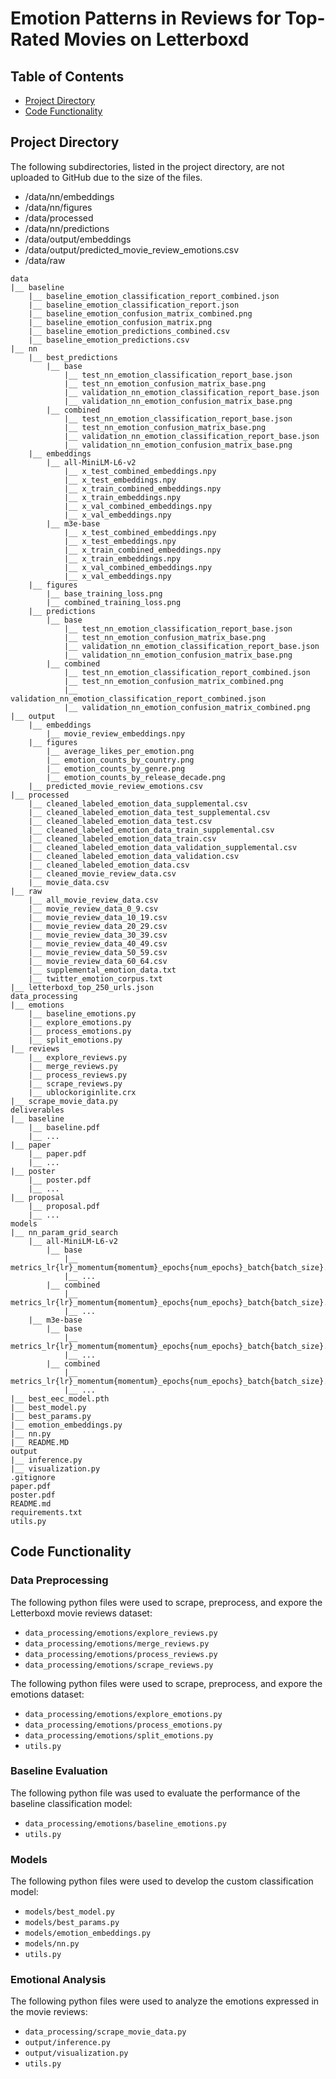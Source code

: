 # Emotion Patterns in Reviews for Top-Rated Movies on Letterboxd

## Table of Contents

-   [Project Directory](#project-directory)
-   [Code Functionality](#code-functionality)

## Project Directory

The following subdirectories, listed in the project directory, are not uploaded
to GitHub due to the size of the files.

-   /data/nn/embeddings
-   /data/nn/figures
-   /data/processed
-   /data/nn/predictions
-   /data/output/embeddings
-   /data/output/predicted_movie_review_emotions.csv
-   /data/raw

```
data
|__ baseline
    |__ baseline_emotion_classification_report_combined.json
    |__ baseline_emotion_classification_report.json
    |__ baseline_emotion_confusion_matrix_combined.png
    |__ baseline_emotion_confusion_matrix.png
    |__ baseline_emotion_predictions_combined.csv
    |__ baseline_emotion_predictions.csv
|__ nn
    |__ best_predictions
        |__ base
            |__ test_nn_emotion_classification_report_base.json
            |__ test_nn_emotion_confusion_matrix_base.png
            |__ validation_nn_emotion_classification_report_base.json
            |__ validation_nn_emotion_confusion_matrix_base.png
        |__ combined
            |__ test_nn_emotion_classification_report_base.json
            |__ test_nn_emotion_confusion_matrix_base.png
            |__ validation_nn_emotion_classification_report_base.json
            |__ validation_nn_emotion_confusion_matrix_base.png
    |__ embeddings
        |__ all-MiniLM-L6-v2
            |__ x_test_combined_embeddings.npy
            |__ x_test_embeddings.npy
            |__ x_train_combined_embeddings.npy
            |__ x_train_embeddings.npy
            |__ x_val_combined_embeddings.npy
            |__ x_val_embeddings.npy
        |__ m3e-base
            |__ x_test_combined_embeddings.npy
            |__ x_test_embeddings.npy
            |__ x_train_combined_embeddings.npy
            |__ x_train_embeddings.npy
            |__ x_val_combined_embeddings.npy
            |__ x_val_embeddings.npy
    |__ figures
        |__ base_training_loss.png
        |__ combined_training_loss.png
    |__ predictions
        |__ base
            |__ test_nn_emotion_classification_report_base.json
            |__ test_nn_emotion_confusion_matrix_base.png
            |__ validation_nn_emotion_classification_report_base.json
            |__ validation_nn_emotion_confusion_matrix_base.png
        |__ combined
            |__ test_nn_emotion_classification_report_combined.json
            |__ test_nn_emotion_confusion_matrix_combined.png
            |__ validation_nn_emotion_classification_report_combined.json
            |__ validation_nn_emotion_confusion_matrix_combined.png
|__ output
    |__ embeddings
        |__ movie_review_embeddings.npy
    |__ figures
        |__ average_likes_per_emotion.png
        |__ emotion_counts_by_country.png
        |__ emotion_counts_by_genre.png
        |__ emotion_counts_by_release_decade.png
    |__ predicted_movie_review_emotions.csv
|__ processed
    |__ cleaned_labeled_emotion_data_supplemental.csv
    |__ cleaned_labeled_emotion_data_test_supplemental.csv
    |__ cleaned_labeled_emotion_data_test.csv
    |__ cleaned_labeled_emotion_data_train_supplemental.csv
    |__ cleaned_labeled_emotion_data_train.csv
    |__ cleaned_labeled_emotion_data_validation_supplemental.csv
    |__ cleaned_labeled_emotion_data_validation.csv
    |__ cleaned_labeled_emotion_data.csv
    |__ cleaned_movie_review_data.csv
    |__ movie_data.csv
|__ raw
    |__ all_movie_review_data.csv
    |__ movie_review_data_0_9.csv
    |__ movie_review_data_10_19.csv
    |__ movie_review_data_20_29.csv
    |__ movie_review_data_30_39.csv
    |__ movie_review_data_40_49.csv
    |__ movie_review_data_50_59.csv
    |__ movie_review_data_60_64.csv
    |__ supplemental_emotion_data.txt
    |__ twitter_emotion_corpus.txt
|__ letterboxd_top_250_urls.json
data_processing
|__ emotions
    |__ baseline_emotions.py
    |__ explore_emotions.py
    |__ process_emotions.py
    |__ split_emotions.py
|__ reviews
    |__ explore_reviews.py
    |__ merge_reviews.py
    |__ process_reviews.py
    |__ scrape_reviews.py
    |__ ublockoriginlite.crx
|__ scrape_movie_data.py
deliverables
|__ baseline
    |__ baseline.pdf
    |__ ...
|__ paper
    |__ paper.pdf
    |__ ...
|__ poster
    |__ poster.pdf
    |__ ...
|__ proposal
    |__ proposal.pdf
    |__ ...
models
|__ nn_param_grid_search
    |__ all-MiniLM-L6-v2
        |__ base
            |__ metrics_lr{lr}_momentum{momentum}_epochs{num_epochs}_batch{batch_size}.json
            |__ ...
        |__ combined
            |__ metrics_lr{lr}_momentum{momentum}_epochs{num_epochs}_batch{batch_size}.json
            |__ ...
    |__ m3e-base
        |__ base
            |__ metrics_lr{lr}_momentum{momentum}_epochs{num_epochs}_batch{batch_size}.json
            |__ ...
        |__ combined
            |__ metrics_lr{lr}_momentum{momentum}_epochs{num_epochs}_batch{batch_size}.json
            |__ ...
|__ best_eec_model.pth
|__ best_model.py
|__ best_params.py
|__ emotion_embeddings.py
|__ nn.py
|__ README.MD
output
|__ inference.py
|__ visualization.py
.gitignore
paper.pdf
poster.pdf
README.md
requirements.txt
utils.py
```

## Code Functionality

### Data Preprocessing

The following python files were used to scrape, preprocess, and expore the
Letterboxd movie reviews dataset:

-   `data_processing/emotions/explore_reviews.py`
-   `data_processing/emotions/merge_reviews.py`
-   `data_processing/emotions/process_reviews.py`
-   `data_processing/emotions/scrape_reviews.py`

The following python files were used to scrape, preprocess, and expore the
emotions dataset:

-   `data_processing/emotions/explore_emotions.py`
-   `data_processing/emotions/process_emotions.py`
-   `data_processing/emotions/split_emotions.py`
-   `utils.py`

### Baseline Evaluation

The following python file was used to evaluate the performance of the baseline
classification model:

-   `data_processing/emotions/baseline_emotions.py`
-   `utils.py`

### Models

The following python files were used to develop the custom classification model:

-   `models/best_model.py`
-   `models/best_params.py`
-   `models/emotion_embeddings.py`
-   `models/nn.py`
-   `utils.py`

### Emotional Analysis

The following python files were used to analyze the emotions expressed in the
movie reviews:

-   `data_processing/scrape_movie_data.py`
-   `output/inference.py`
-   `output/visualization.py`
-   `utils.py`

